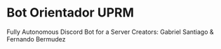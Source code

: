 # Bot Orientador UPRM
Fully Autonomous Discord Bot for a Server
Creators: Gabriel Santiago & Fernando Bermudez
